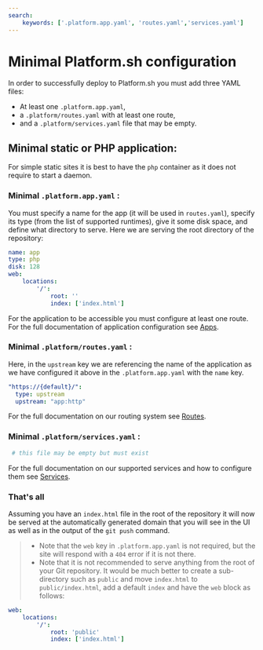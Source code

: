 ```yaml
---
search:
    keywords: ['.platform.app.yaml', 'routes.yaml','services.yaml']
---
```

# Minimal Platform.sh configuration

In order to successfully deploy to Platform.sh you must
add three YAML files:

* At least one `.platform.app.yaml`, 
* a `.platform/routes.yaml` with at least one route, 
* and a `.platform/services.yaml` file that may be empty.

## Minimal static or PHP application:

For simple static sites it is best to have the `php` container as it does not
require to start a daemon.

### Minimal `.platform.app.yaml` :

You must specify a name for the app (it will be used in `routes.yaml`), specify its type (from the list of supported runtimes), give it some disk space, and define what directory to serve. Here we are serving the root directory of the repository:

```yaml
name: app
type: php
disk: 128
web:
    locations:
        '/':
            root: ''
            index: ['index.html']
```

For the application to be accessible you must configure at least one route. For the full documentation of application configuration see [Apps](app-containers.md).

### Minimal `.platform/routes.yaml` :

Here, in the `upstream` key we are referencing the name of the application as we have configured it above in the `.platform.app.yaml` with the `name` key.
 
```yaml
"https://{default}/":
  type: upstream
  upstream: "app:http"
```

For the full documentation on our routing system see [Routes](routes.md).

### Minimal `.platform/services.yaml` :

```yaml
 # this file may be empty but must exist
```

For the full documentation on our supported services and how to configure them see [Services](services.md).

###  That's all

Assuming you have an `index.html` file in the root of the repository it will now be served at the automatically generated domain that you will see in the UI as well as in the output of the `git push` command.


> * Note that the `web` key in `.platform.app.yaml` is not required, but the site will respond with a `404` error if it is not there.
> * Note that it is not recommended to serve anything from the root of your Git repository. It would be much better to create a sub-directory such as `public` and move `index.html` to `public/index.html`, add a default `index` and have the `web` block as follows:
>

```yaml
web:
    locations:
        '/':
            root: 'public'
            index: ['index.html']
```
